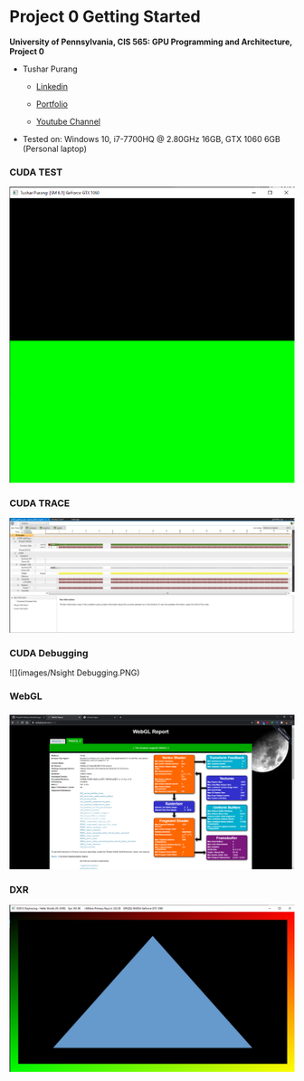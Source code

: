 

Project 0 Getting Started
====================

**University of Pennsylvania, CIS 565: GPU Programming and Architecture, Project 0**

* Tushar Purang
  
  * [Linkedin](https://www.linkedin.com/in/tpurang/)
  
  * [Portfolio](http://tushvr.com/)
  
  * [Youtube Channel](https://www.youtube.com/channel/UC9ZTxWcJjCSAJDC54dPNbKw?view_as=subscriber)
  
* Tested on: Windows 10, i7-7700HQ @ 2.80GHz 16GB, GTX 1060 6GB (Personal laptop)

### CUDA TEST

![](images/name.PNG)



### CUDA TRACE

![](images/analysis.PNG)



### CUDA Debugging

![](images/Nsight Debugging.PNG)



### WebGL

### ![](images/webgl.PNG)



### DXR

![](images/DXR.PNG)